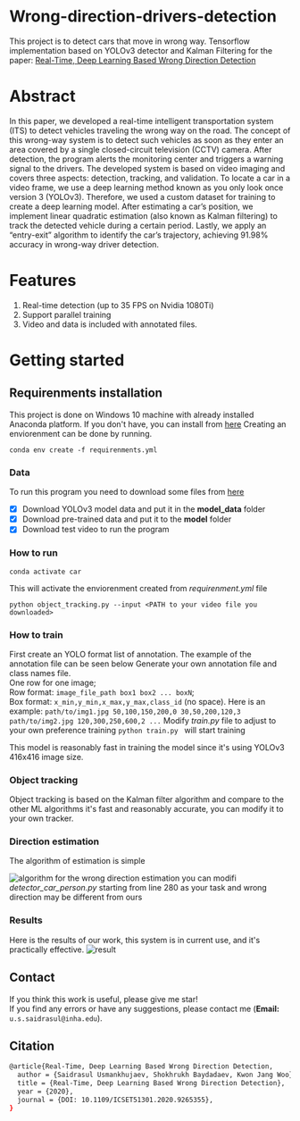# Wrong-direction-drivers-detection
This project is to detect cars that move in wrong way. Tensorflow implementation based on YOLOv3 detector and Kalman Filtering for the paper: [Real-Time, Deep Learning Based Wrong Direction Detection](https://www.mdpi.com/2076-3417/10/7/2453)
# Abstract
In this paper, we developed a real-time intelligent transportation system (ITS) to detect vehicles traveling the wrong way on the road. The concept of this wrong-way system is to detect such vehicles as soon as they enter an area covered by a single closed-circuit television (CCTV) camera. After detection, the program alerts the monitoring center and triggers a warning signal to the drivers. The developed system is based on video imaging and covers three aspects: detection, tracking, and validation. To locate a car in a video frame, we use a deep learning method known as you only look once version 3 (YOLOv3). Therefore, we used a custom dataset for training to create a deep learning model. After estimating a car’s position, we implement linear quadratic estimation (also known as Kalman filtering) to track the detected vehicle during a certain period. Lastly, we apply an “entry-exit” algorithm to identify the car’s trajectory, achieving 91.98% accuracy in wrong-way driver detection.

# Features
1. Real-time detection (up to 35 FPS on Nvidia 1080Ti)
2. Support parallel training
3. Video and data is included with annotated files.

# Getting started
## Requirenments installation
This project is done on Windows 10 machine with already installed Anaconda platform. If you don't have, you can install from [here](https://www.anaconda.com/products/individual)
Creating an enviorenment can be done by running.
```shell script
conda env create -f requirenments.yml
```
### Data
To run this program you need to download some files from [here](https://drive.google.com/drive/folders/1wjkvx32H-9VVPvz3ui8SuyNsp2g46NoO?usp=sharing) 
- [x] Download YOLOv3 model data and put it in the **model_data** folder
- [x] Download pre-trained data and put it to the **model** folder
- [x] Download test video to run the program

### How to run
```shell script
conda activate car
```
This will activate the enviorenment created from _requirenment.yml_ file

```shell script
python object_tracking.py --input <PATH to your video file you downloaded>
```

### How to train
First create an YOLO format list of annotation. The example of the annotation file can be seen below
Generate your own annotation file and class names file.  
    One row for one image;  
    Row format: `image_file_path box1 box2 ... boxN`;  
    Box format: `x_min,y_min,x_max,y_max,class_id` (no space).
    Here is an example:
    ```
    path/to/img1.jpg 50,100,150,200,0 30,50,200,120,3
    path/to/img2.jpg 120,300,250,600,2
    ...
    ```
Modify _train.py_ file to adjust to your own preference training
 ``` python train.py  ```
 will start training
 
 This model is reasonably fast in training the model since it's using YOLOv3 416x416 image size.
### Object tracking
Object tracking is based on the Kalman filter algorithm and compare to the other ML algorithms it's fast and reasonably accurate, you can modify it to your own tracker.
### Direction estimation
The algorithm of estimation is simple

![algorithm](./result/algorithm2.png)
for the wrong direction estimation you can modifi _detector_car_person.py_ starting from line 280 as your task and wrong direction may be different from ours

### Results 
Here is the results of our work, this system is in current use, and it's practically effective.
![result](./result/result.png)

## Contact 
If you think this work is useful, please give me star! <br>
If you find any errors or have any suggestions, please contact me (**Email:** `u.s.saidrasul@inha.edu`). <br>

## Citation

```bash
@article{Real-Time, Deep Learning Based Wrong Direction Detection,
  author = {Saidrasul Usmankhujaev, Shokhrukh Baydadaev, Kwon Jang Woo},
  title = {Real-Time, Deep Learning Based Wrong Direction Detection},
  year = {2020},
  journal = {DOI: 10.1109/ICSET51301.2020.9265355},
}
